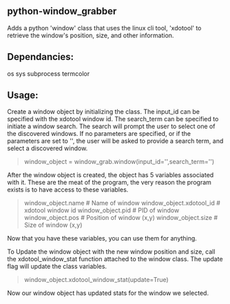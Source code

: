 ## python-window_grabber
Adds a python 'window' class that uses the linux cli tool, 'xdotool' to retrieve the window's position, size, and other information.

## Dependancies:
os
sys
subprocess
termcolor

## Usage:
Create a window object by initializing the class.
The input_id can be specified with the xdotool window id.
The search_term can be specified to initiate a window search. The search will prompt the user to select one of the discovered windows.
If no parameters are specified, or if the parameters are set to '', the user will be asked to provide a search term, and select a discovered window.

> window_object = window_grab.window(input_id='',search_term='')

After the window object is created, the object has 5 variables associated with it. These are the meat of the program, the very reason the program exists is to have access to these variables.

> window_object.name # Name of window
> window_object.xdotool_id # xdotool window id
> window_object.pid # PID of window
> window_object.pos # Position of window (x,y)
> window_object.size # Size of window (x,y)

Now that you have these variables, you can use them for anything.

To Update the window object with the new window position and size, call the xdotool_window_stat function attached to the window class. The update flag will update the class variables.

> window_object.xdotool_window_stat(update=True)

Now our window object has updated stats for the window we selected.
